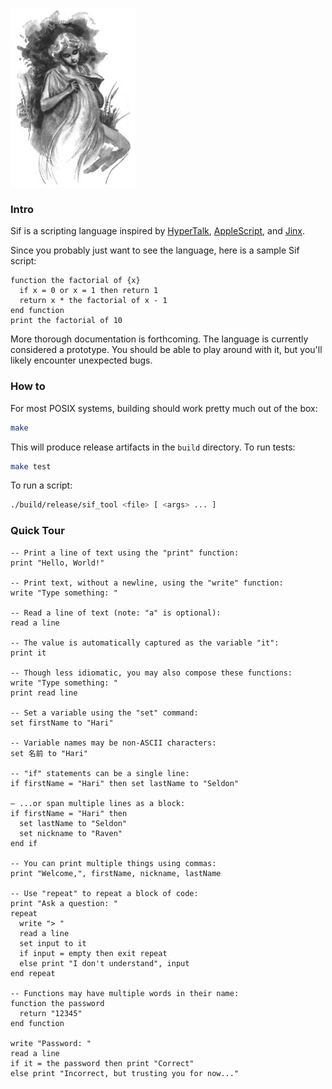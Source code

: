 <a href="https://en.wikipedia.org/wiki/Sif"><img src="support/Sif.jpg" width=200></a>

### Intro

Sif is a scripting language inspired by [HyperTalk](https://en.wikipedia.org/wiki/HyperTalk), [AppleScript](https://en.wikipedia.org/wiki/AppleScript), and [Jinx](https://www.jinx-lang.org).

Since you probably just want to see the language, here is a sample Sif script:

```
function the factorial of {x}
  if x = 0 or x = 1 then return 1
  return x * the factorial of x - 1
end function
print the factorial of 10
```

More thorough documentation is forthcoming. The language is currently considered a prototype. You should be able to play around with it, but you'll likely encounter unexpected bugs.

### How to

For most POSIX systems, building should work pretty much out of the box:

```sh
make
```

This will produce release artifacts in the `build` directory. To run tests:

```sh
make test
```

To run a script:

```sh
./build/release/sif_tool <file> [ <args> ... ]
```

### Quick Tour

```
-- Print a line of text using the "print" function:
print "Hello, World!"

-- Print text, without a newline, using the "write" function:
write "Type something: "

-- Read a line of text (note: "a" is optional):
read a line

-- The value is automatically captured as the variable "it":
print it

-- Though less idiomatic, you may also compose these functions:
write "Type something: "
print read line

-- Set a variable using the "set" command:
set firstName to "Hari"

-- Variable names may be non-ASCII characters:
set 名前 to "Hari"

-- "if" statements can be a single line:
if firstName = "Hari" then set lastName to "Seldon"

— ...or span multiple lines as a block:
if firstName = "Hari" then
  set lastName to "Seldon"
  set nickname to "Raven"
end if

-- You can print multiple things using commas:
print "Welcome,", firstName, nickname, lastName

-- Use "repeat" to repeat a block of code:
print "Ask a question: "
repeat
  write "> "
  read a line
  set input to it
  if input = empty then exit repeat
  else print "I don't understand", input
end repeat

-- Functions may have multiple words in their name:
function the password
  return "12345"
end function

write "Password: "
read a line
if it = the password then print "Correct"
else print "Incorrect, but trusting you for now..."
```